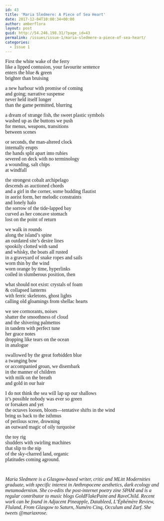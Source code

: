 ```yaml
---
id: 43
title: 'Maria Sledmere: A Piece of Sea Heart'
date: 2017-12-04T10:00:34+00:00
author: amberflora
layout: post
guid: http://54.246.198.31/?page_id=43
permalink: /issues/issue-1/maria-sledmere-a-piece-of-sea-heart/
categories:
  - Issue 1
---
```

<div class="entry-content">
  <p>
    <span style="font-size: 12pt; font-family: georgia, palatino, serif;">First the white wake of the ferry</span><br /> <span style="font-size: 12pt; font-family: georgia, palatino, serif;"> like a lipped contusion, your favourite sentence</span><br /> <span style="font-size: 12pt; font-family: georgia, palatino, serif;"> enters the blue & green</span><br /> <span style="font-size: 12pt; font-family: georgia, palatino, serif;"> brighter than bruising</span>
  </p>
  
  <p>
    <span style="font-size: 12pt; font-family: georgia, palatino, serif;">a new harbour with promise of coming</span><br /> <span style="font-size: 12pt; font-family: georgia, palatino, serif;"> and going; narrative suspense</span><br /> <span style="font-size: 12pt; font-family: georgia, palatino, serif;"> never held itself longer</span><br /> <span style="font-size: 12pt; font-family: georgia, palatino, serif;"> than the game permitted, blurring</span>
  </p>
  
  <p>
    <span style="font-size: 12pt; font-family: georgia, palatino, serif;">a dream of strange fish, the sweet plastic symbols</span><br /> <span style="font-size: 12pt; font-family: georgia, palatino, serif;"> washed up as the buttons we push</span><br /> <span style="font-size: 12pt; font-family: georgia, palatino, serif;"> for menus, weapons, transitions</span><br /> <span style="font-size: 12pt; font-family: georgia, palatino, serif;"> between scenes</span>
  </p>
  
  <p>
    <span style="font-size: 12pt; font-family: georgia, palatino, serif;">or seconds, the man-altered clock</span><br /> <span style="font-size: 12pt; font-family: georgia, palatino, serif;"> internally erupts</span><br /> <span style="font-size: 12pt; font-family: georgia, palatino, serif;"> the hands split apart into rubies</span><br /> <span style="font-size: 12pt; font-family: georgia, palatino, serif;"> severed on deck with no terminology</span><br /> <span style="font-size: 12pt; font-family: georgia, palatino, serif;"> a wounding, salt chips</span><br /> <span style="font-size: 12pt; font-family: georgia, palatino, serif;"> at windfall</span>
  </p>
  
  <p>
    <span style="font-size: 12pt; font-family: georgia, palatino, serif;">the strongest cobalt archipelago</span><br /> <span style="font-size: 12pt; font-family: georgia, palatino, serif;"> descends as auctioned chords</span><br /> <span style="font-size: 12pt; font-family: georgia, palatino, serif;"> and a girl in the corner, some budding flautist</span><br /> <span style="font-size: 12pt; font-family: georgia, palatino, serif;"> in aorist form, her melodic constraints</span><br /> <span style="font-size: 12pt; font-family: georgia, palatino, serif;"> and lonely halo</span><br /> <span style="font-size: 12pt; font-family: georgia, palatino, serif;"> the sorrow of the tide-lapped bay</span><br /> <span style="font-size: 12pt; font-family: georgia, palatino, serif;"> curved as her concave stomach</span><br /> <span style="font-size: 12pt; font-family: georgia, palatino, serif;"> lost on the point of return</span>
  </p>
  
  <p>
    <span style="font-size: 12pt; font-family: georgia, palatino, serif;">we walk in rounds</span><br /> <span style="font-size: 12pt; font-family: georgia, palatino, serif;"> along the island’s spine</span><br /> <span style="font-size: 12pt; font-family: georgia, palatino, serif;"> an outdated site’s desire lines</span><br /> <span style="font-size: 12pt; font-family: georgia, palatino, serif;"> spookily clotted with sand</span><br /> <span style="font-size: 12pt; font-family: georgia, palatino, serif;"> and whisky, the boats all rusted</span><br /> <span style="font-size: 12pt; font-family: georgia, palatino, serif;"> in a graveyard of snake ropes and sails</span><br /> <span style="font-size: 12pt; font-family: georgia, palatino, serif;"> worn thin by the wind</span><br /> <span style="font-size: 12pt; font-family: georgia, palatino, serif;"> worn orange by time, hyperlinks</span><br /> <span style="font-size: 12pt; font-family: georgia, palatino, serif;"> coiled in slumberous position, then</span>
  </p>
  
  <p>
    <span style="font-size: 12pt; font-family: georgia, palatino, serif;">what should not exist: crystals of foam</span><br /> <span style="font-size: 12pt; font-family: georgia, palatino, serif;"> & collapsed lanterns</span><br /> <span style="font-size: 12pt; font-family: georgia, palatino, serif;"> with ferric skeletons, ghost lights</span><br /> <span style="font-size: 12pt; font-family: georgia, palatino, serif;"> calling old gloamings from shellac hearts</span>
  </p>
  
  <p>
    <span style="font-size: 12pt; font-family: georgia, palatino, serif;">we see cormorants, noises</span><br /> <span style="font-size: 12pt; font-family: georgia, palatino, serif;"> shatter the smoothness of cloud</span><br /> <span style="font-size: 12pt; font-family: georgia, palatino, serif;"> and the shivering palmettos</span><br /> <span style="font-size: 12pt; font-family: georgia, palatino, serif;"> in tandem with perfect tune</span><br /> <span style="font-size: 12pt; font-family: georgia, palatino, serif;"> her grace notes</span><br /> <span style="font-size: 12pt; font-family: georgia, palatino, serif;"> dropping like tears on the ocean</span><br /> <span style="font-size: 12pt; font-family: georgia, palatino, serif;"> in analogue</span>
  </p>
  
  <p>
    <span style="font-size: 12pt; font-family: georgia, palatino, serif;">swallowed by the great forbidden blue</span><br /> <span style="font-size: 12pt; font-family: georgia, palatino, serif;"> a twanging bow</span><br /> <span style="font-size: 12pt; font-family: georgia, palatino, serif;"> or accompanied groan, we disembark</span><br /> <span style="font-size: 12pt; font-family: georgia, palatino, serif;"> in the manner of children</span><br /> <span style="font-size: 12pt; font-family: georgia, palatino, serif;"> with milk on the breath</span><br /> <span style="font-size: 12pt; font-family: georgia, palatino, serif;"> and gold in our hair</span>
  </p>
  
  <p>
    <span style="font-size: 12pt; font-family: georgia, palatino, serif;">I do not think the sea will lap up our shallows</span><br /> <span style="font-size: 12pt; font-family: georgia, palatino, serif;"> it’s possible nobody was ever so green</span><br /> <span style="font-size: 12pt; font-family: georgia, palatino, serif;"> or forsaken and yet</span><br /> <span style="font-size: 12pt; font-family: georgia, palatino, serif;"> the octaves loosen, bloom—tentative shifts in the wind</span><br /> <span style="font-size: 12pt; font-family: georgia, palatino, serif;"> bring us back to the isthmus</span><br /> <span style="font-size: 12pt; font-family: georgia, palatino, serif;"> of perilous scree, drowning</span><br /> <span style="font-size: 12pt; font-family: georgia, palatino, serif;"> an outward magic of oily turquoise</span>
  </p>
  
  <p>
    <span style="font-size: 12pt; font-family: georgia, palatino, serif;">the toy rig</span><br /> <span style="font-size: 12pt; font-family: georgia, palatino, serif;"> shudders with swirling machines</span><br /> <span style="font-size: 12pt; font-family: georgia, palatino, serif;"> that slip to the nip</span><br /> <span style="font-size: 12pt; font-family: georgia, palatino, serif;"> of the sky-charred land, organic</span><br /> <span style="font-size: 12pt; font-family: georgia, palatino, serif;"> platitudes coming aground.</span>
  </p>
  
  <p>
    &nbsp;
  </p>
  
  <p>
    <span style="font-size: 12pt; font-family: georgia, palatino, serif;"><em>Maria Sledmere is a Glasgow-based writer, critic and MLitt Modernities graduate, with specific interest in Anthropocene aesthetics, dark ecology and metamodernism. She co-edits the post-internet poetry zine SPAM and is a regular contributor to music blogs GoldFlakePaint and RaveChild. Recent work can be found in Adjacent Pineapple, Datableed, L’Éphémère Review, Fluland, From Glasgow to Saturn, Numéro Cinq, Occulum and Zarf. She tweets @mariaxrose. </em></span>
  </p>
</div>